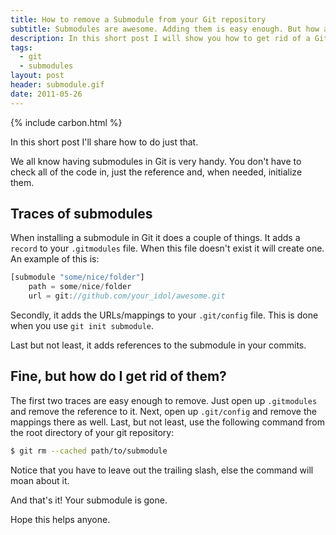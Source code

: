 ```yaml
---
title: How to remove a Submodule from your Git repository
subtitle: Submodules are awesome. Adding them is easy enough. But how about getting rid of them again?
description: In this short post I will show you how to get rid of a Git submodule
tags:
  - git
  - submodules
layout: post
header: submodule.gif
date: 2011-05-26
---
```


{% include carbon.html %}

In this short post I'll share how to do just that.

We all know having submodules in Git is very handy. You don't have to check all of the code in, just the reference and, when needed, initialize them.

## Traces of submodules

When installing a submodule in Git it does a couple of things. It adds a `record` to your `.gitmodules` file. When this file doesn't exist it will create one. An example of this is:

```javascript
[submodule "some/nice/folder"]
    path = some/nice/folder
    url = git://github.com/your_idol/awesome.git
```

Secondly, it adds the URLs/mappings to your `.git/config` file. This is done when you use `git init submodule`.

Last but not least, it adds references to the submodule in your commits.

## Fine, but how do I get rid of them?

The first two traces are easy enough to remove. Just open up `.gitmodules` and remove the reference to it. Next, open up `.git/config` and remove the mappings there as well. Last, but not least, use the following command from the root directory of your git repository:

```bash
$ git rm --cached path/to/submodule
```

Notice that you have to leave out the trailing slash, else the command will moan about it.

And that's it! Your submodule is gone.

Hope this helps anyone.
